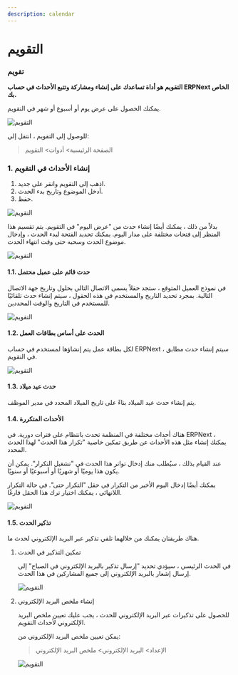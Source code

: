 ```yaml
---
description: calendar
---
```


# التقويم

### تقويم

**التقويم هو أداة تساعدك على إنشاء ومشاركة وتتبع الأحداث في حساب ERPNext الخاص بك.**

يمكنك الحصول على عرض يوم أو أسبوع أو شهر في التقويم.

![التقويم](https://docs.erpnext.com/files/using-calender-1.png)

للوصول إلى التقويم ، انتقل إلى:

> الصفحة الرئيسية> أدوات> التقويم

### 1. إنشاء الأحداث في التقويم

1. اذهب إلى التقويم وانقر على جديد.
2. أدخل الموضوع وتاريخ بدء الحدث.
3. حفظ.

![التقويم](https://docs.erpnext.com/files/using-calender-2.gif)

بدلاً من ذلك ، يمكنك أيضًا إنشاء حدث من "عرض اليوم" في التقويم. يتم تقسيم هذا المنظر إلى فتحات مختلفة على مدار اليوم. يمكنك تحديد الفتحة لبدء الحدث ، وإدخال موضوع الحدث وسحبه حتى وقت انتهاء الحدث.

![التقويم](https://docs.erpnext.com/files/using-calender-3.gif)

#### 1.1. حدث قائم على عميل محتمل

في نموذج العميل المتوقع ، ستجد حقلاً يسمى الاتصال التالي بحلول وتاريخ جهة الاتصال التالية. بمجرد تحديد التاريخ والمستخدم في هذه الحقول ، سيتم إنشاء حدث تلقائيًا للمستخدم في التاريخ والوقت المحددين.

![التقويم](https://docs.erpnext.com/files/using-calender-4.png)

#### 1.2. الحدث على أساس بطاقات العمل

لكل بطاقة عمل يتم إنشاؤها لمستخدم في حساب ERPNext ، سيتم إنشاء حدث مطابق في التقويم.

![التقويم](https://docs.erpnext.com/files/using-calender-job-card.png)

#### 1.3. حدث عيد ميلاد

يتم إنشاء حدث عيد الميلاد بناءً على تاريخ الميلاد المحدد في مدير الموظف.

#### 1.4. الأحداث المتكررة

هناك أحداث مختلفة في المنظمة تحدث بانتظام على فترات دورية. في ERPNext ، يمكنك إنشاء مثل هذه الأحداث عن طريق تمكين خاصية "تكرار هذا الحدث" لهذا الحدث المحدد.

عند القيام بذلك ، سيُطلب منك إدخال تواتر هذا الحدث في "تشغيل التكرار". يمكن أن يكون هذا يوميًا أو شهريًا أو أسبوعيًا أو سنويًا.

يمكنك أيضًا إدخال اليوم الأخير من التكرار في حقل "التكرار حتى". في حالة التكرار اللانهائي ، يمكنك اختيار ترك هذا الحقل فارغًا.

![التقويم](https://docs.erpnext.com/files/using-calender-5.gif)

#### 1.5. تذكير الحدث

هناك طريقتان يمكنك من خلالهما تلقي تذكير عبر البريد الإلكتروني لحدث ما.

1.  تمكين التذكير في الحدث

    في الحدث الرئيسي ، سيؤدي تحديد "إرسال تذكير بالبريد الإلكتروني في الصباح" إلى إرسال إشعار بالبريد الإلكتروني إلى جميع المشاركين في هذا الحدث.

    ![التقويم](https://docs.erpnext.com/files/using-calender-6.png)
2.  إنشاء ملخص البريد الإلكتروني

    للحصول على تذكيرات عبر البريد الإلكتروني للحدث ، يجب عليك تعيين ملخص البريد الإلكتروني لأحداث التقويم.

    يمكن تعيين ملخص البريد الإلكتروني من:

    > الإعداد> البريد الإلكتروني> ملخص البريد الإلكتروني

    ![التقويم](https://docs.erpnext.com/files/using-calender-7.png)
